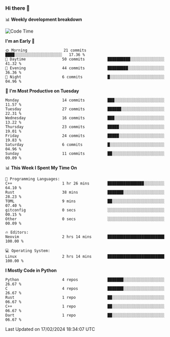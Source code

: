 ### Hi there 👋

📊 **Weekly development breakdown**
<!--START_SECTION:waka-->
![Code Time](http://img.shields.io/badge/Code%20Time-71%20hrs%2045%20mins-blue)

**I'm an Early 🐤** 

```text
🌞 Morning                21 commits          ████░░░░░░░░░░░░░░░░░░░░░   17.36 % 
🌆 Daytime                50 commits          ██████████░░░░░░░░░░░░░░░   41.32 % 
🌃 Evening                44 commits          █████████░░░░░░░░░░░░░░░░   36.36 % 
🌙 Night                  6 commits           █░░░░░░░░░░░░░░░░░░░░░░░░   04.96 % 
```
📅 **I'm Most Productive on Tuesday** 

```text
Monday                   14 commits          ███░░░░░░░░░░░░░░░░░░░░░░   11.57 % 
Tuesday                  27 commits          ██████░░░░░░░░░░░░░░░░░░░   22.31 % 
Wednesday                16 commits          ███░░░░░░░░░░░░░░░░░░░░░░   13.22 % 
Thursday                 23 commits          █████░░░░░░░░░░░░░░░░░░░░   19.01 % 
Friday                   24 commits          █████░░░░░░░░░░░░░░░░░░░░   19.83 % 
Saturday                 6 commits           █░░░░░░░░░░░░░░░░░░░░░░░░   04.96 % 
Sunday                   11 commits          ██░░░░░░░░░░░░░░░░░░░░░░░   09.09 % 
```


📊 **This Week I Spent My Time On** 

```text
💬 Programming Languages: 
C++                      1 hr 26 mins        ████████████████░░░░░░░░░   64.10 % 
Rust                     38 mins             ███████░░░░░░░░░░░░░░░░░░   28.23 % 
TOML                     9 mins              ██░░░░░░░░░░░░░░░░░░░░░░░   07.40 % 
gitconfig                0 secs              ░░░░░░░░░░░░░░░░░░░░░░░░░   00.15 % 
Other                    0 secs              ░░░░░░░░░░░░░░░░░░░░░░░░░   00.09 % 

🔥 Editors: 
Neovim                   2 hrs 14 mins       █████████████████████████   100.00 % 

💻 Operating System: 
Linux                    2 hrs 14 mins       █████████████████████████   100.00 % 
```

**I Mostly Code in Python** 

```text
Python                   4 repos             ███████░░░░░░░░░░░░░░░░░░   26.67 % 
C                        4 repos             ███████░░░░░░░░░░░░░░░░░░   26.67 % 
Rust                     1 repo              ██░░░░░░░░░░░░░░░░░░░░░░░   06.67 % 
C++                      1 repo              ██░░░░░░░░░░░░░░░░░░░░░░░   06.67 % 
Dart                     1 repo              ██░░░░░░░░░░░░░░░░░░░░░░░   06.67 % 
```




 Last Updated on 17/02/2024 18:34:07 UTC
<!--END_SECTION:waka-->
<!--
**R-enanVieira/R-enanVieira** is a ✨ _special_ ✨ repository because its `README.md` (this file) appears on your GitHub profile.

Here are some ideas to get you started:

- 🔭 I’m currently working on ...
- 🌱 I’m currently learning ...
- 👯 I’m looking to collaborate on ...
- 🤔 I’m looking for help with ...
- 💬 Ask me about ...
- 📫 How to reach me: ...
- 😄 Pronouns: ...
- ⚡ Fun fact: ...
-->
